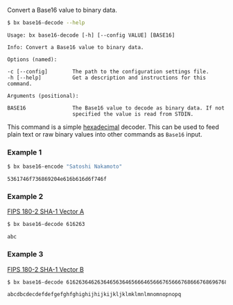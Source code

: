 Convert a Base16 value to binary data.
```sh
$ bx base16-decode --help
```
```
Usage: bx base16-decode [-h] [--config VALUE] [BASE16]

Info: Convert a Base16 value to binary data.

Options (named):

-c [--config]        The path to the configuration settings file.
-h [--help]          Get a description and instructions for this command.

Arguments (positional):

BASE16               The Base16 value to decode as binary data. If not
                     specified the value is read from STDIN.
```
This command is a simple [hexadecimal](http://en.wikipedia.org/wiki/Hexadecimal) decoder. This can be used to feed plain text or raw binary values into other commands as `Base16` input.
### Example 1
```sh
$ bx base16-encode "Satoshi Nakamoto"
```
```
5361746f736869204e616b616d6f746f
```
### Example 2
[FIPS 180-2 SHA-1 Vector A](http://www.nsrl.nist.gov/testdata)
```sh
$ bx base16-decode 616263
```
```
abc
```
### Example 3
[FIPS 180-2 SHA-1 Vector B](http://www.nsrl.nist.gov/testdata)
```sh
$ bx base16-decode 6162636462636465636465666465666765666768666768696768696a68696a6b696a6b6c6a6b6c6d6b6c6d6e6c6d6e6f6d6e6f706e6f7071
```
```
abcdbcdecdefdefgefghfghighijhijkijkljklmklmnlmnomnopnopq
```
